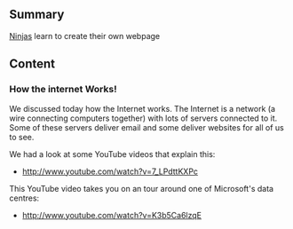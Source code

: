 ## Summary

 [Ninjas](Ninjas.md) learn to create their own
webpage 

## Content

### How the internet Works\!

We discussed today how the Internet works. The Internet is a network (a
wire connecting computers together) with lots of servers connected to
it. Some of these servers deliver email and some deliver websites for
all of us to see.

We had a look at some YouTube videos that explain this:

  - <http://www.youtube.com/watch?v=7_LPdttKXPc>

This YouTube video takes you on an tour around one of Microsoft's data
centres:

  - <http://www.youtube.com/watch?v=K3b5Ca6lzqE>
